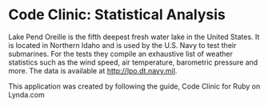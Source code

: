 # Code Clinic: Statistical Analysis
Lake Pend Oreille is the fifth deepest fresh water lake in the United States. It is located in Northern Idaho and is used by the U.S. Navy to test their submarines. For the tests they compile an exhaustive list of weather statistics such as the wind speed, air temperature, barometric pressure and more. The data is available at http://lpo.dt.navy.mil.

This application was created by following the guide, Code Clinic for Ruby on Lynda.com
